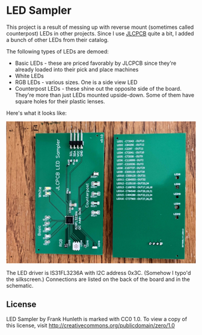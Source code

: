 # LED Sampler

This project is a result of messing up with reverse mount (sometimes called
counterpost) LEDs in other projects. Since I use [JLCPCB](https://jlcpcb.com/)
quite a bit, I added a bunch of other LEDs from their catalog.

The following types of LEDs are demoed:

* Basic LEDs - these are priced favorably by JLCPCB since they're already loaded
  into their pick and place machines
* White LEDs
* RGB LEDs - various sizes. One is a side view LED
* Counterpost LEDs - these shine out the opposite side of the board. They're
  more than just LEDs mounted upside-down. Some of them have square holes for
  their plastic lenses.

Here's what it looks like:

![Front and back](photos/board.jpeg)

The LED driver is IS31FL3236A with I2C address 0x3C. (Somehow I typo'd the
silkscreen.) Connections are listed on the back of the board and in the
schematic.

## License

LED Sampler by Frank Hunleth is marked with CC0 1.0. To view a copy of this
license, visit http://creativecommons.org/publicdomain/zero/1.0

